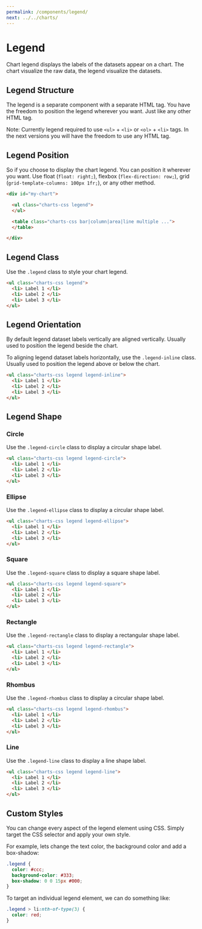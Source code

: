```yaml
---
permalink: /components/legend/
next: ../../charts/
---
```


# Legend

Chart legend displays the labels of the datasets appear on a chart. The chart visualize the raw data, the legend visualize the datasets.

## Legend Structure

The legend is a separate component with a separate HTML tag. You have the freedom to position the legend wherever you want. Just like any other HTML tag. 

Note: Currently legend required to use `<ul>` + `<li>` or `<ol>` + `<li>` tags. In the next versions you will have the freedom to use any HTML tag.

## Legend Position

So if you choose to display the chart legend. You can position it wherever you want. Use float (`float: right;`), flexbox (`flex-direction: row;`), grid (`grid-template-columns: 100px 1fr;`), or any other method.

```html
<div id="my-chart">

  <ul class="charts-css legend">
  </ul>

  <table class="charts-css bar|column|area|line multiple ...">
  </table>

</div>
```

## Legend Class

Use the `.legend` class to style your chart legend.

```html
<ul class="charts-css legend">
  <li> Label 1 </li>
  <li> Label 2 </li>
  <li> Label 3 </li>
</ul>
```

<code-example code-example-id="legend-example-1">
<template v-slot:css-code>
#legend-example-1 {
  display: flex;
  flex-direction: row;
  gap: 40px;
  max-width: 600px;
  margin: 0 auto;
}
#legend-example-1 .column {
  height: 200px;
  max-width: 500px;
  margin: 0 auto;
}
#legend-example-1 .legend {
  flex-shrink: 3;
}
</template>
<template v-slot:html-code>
<div id="legend-example-1">

  <table class="charts-css column multiple hide-data show-labels data-spacing-5">
    <caption> Front End Developer Salary </caption>
    <thead>
      <tr>
        <th scope="row"> Continent </th>
        <th scope="col"> 2000 </th>
        <th scope="col"> 2005 </th>
        <th scope="col"> 2010 </th>
        <th scope="col"> 2015 </th>
        <th scope="col"> 2020 </th>
      </tr>
    </thead>
    <tbody>
      <tr>
        <th scope="row"> Asia </th>
        <td style="--size: calc( 20 / 100 );"> <span class="data"> $20K </span> </td>
        <td style="--size: calc( 30 / 100 );"> <span class="data"> $30K </span> </td>
        <td style="--size: calc( 40 / 100 );"> <span class="data"> $40K </span> </td>
        <td style="--size: calc( 50 / 100 );"> <span class="data"> $50K </span> </td>
        <td style="--size: calc( 60 / 100 );"> <span class="data"> $60K </span> </td>
      </tr>
      <tr>
        <th scope="row"> Australia </th>
        <td style="--size: calc( 10 / 100 );"> <span class="data"> $10K </span> </td>
        <td style="--size: calc( 30 / 100 );"> <span class="data"> $30K </span> </td>
        <td style="--size: calc( 50 / 100 );"> <span class="data"> $50K </span> </td>
        <td style="--size: calc( 70 / 100 );"> <span class="data"> $70K </span> </td>
        <td style="--size: calc( 90 / 100 );"> <span class="data"> $90K </span> </td>
      </tr>
      <tr>
        <th scope="row"> Europe </th>
        <td style="--size: calc( 40 / 100 );"> <span class="data"> $40K </span> </td>
        <td style="--size: calc( 60 / 100 );"> <span class="data"> $60K </span> </td>
        <td style="--size: calc( 75 / 100 );"> <span class="data"> $75K </span> </td>
        <td style="--size: calc( 90 / 100 );"> <span class="data"> $90K </span> </td>
        <td style="--size: calc( 100 / 100 );"> <span class="data"> $100K </span> </td>
      </tr>
    </tbody>
  </table>

  <ul class="charts-css legend">
    <li> 2000 </li>
    <li> 2005 </li>
    <li> 2010 </li>
    <li> 2015 </li>
    <li> 2020 </li>
  </ul>

</div>
</template>
</code-example>

## Legend Orientation

By default legend dataset labels vertically are aligned vertically. Usually used to position the legend beside the chart.

To aligning legend dataset labels horizontally, use the `.legend-inline` class. Usually used to position the legend above or below the chart.

```html
<ul class="charts-css legend legend-inline">
  <li> Label 1 </li>
  <li> Label 2 </li>
  <li> Label 3 </li>
</ul>
```

<code-example code-example-id="legend-example-2">
<template v-slot:css-code>
#legend-example-2 {
  margin: 0 auto;
  max-width: 500px;
}
#legend-example-2 .column {
  height: 200px;
  max-width: 500px;
  margin: 0 auto;
}
#legend-example-2 .legend {
  margin-top: 20px;
  justify-content: space-between;
}
</template>
<template v-slot:html-code>
<div id="legend-example-2">

  <table class="charts-css column multiple hide-data show-labels data-spacing-5">
    <caption> Front End Developer Salary </caption>
    <thead>
      <tr>
        <th scope="row"> Continent </th>
        <th scope="col"> 2000 </th>
        <th scope="col"> 2005 </th>
        <th scope="col"> 2010 </th>
        <th scope="col"> 2015 </th>
        <th scope="col"> 2020 </th>
      </tr>
    </thead>
    <tbody>
      <tr>
        <th scope="row"> Asia </th>
        <td style="--size: calc( 20 / 100 );"> <span class="data"> $20K </span> </td>
        <td style="--size: calc( 30 / 100 );"> <span class="data"> $30K </span> </td>
        <td style="--size: calc( 40 / 100 );"> <span class="data"> $40K </span> </td>
        <td style="--size: calc( 50 / 100 );"> <span class="data"> $50K </span> </td>
        <td style="--size: calc( 60 / 100 );"> <span class="data"> $60K </span> </td>
      </tr>
      <tr>
        <th scope="row"> Australia </th>
        <td style="--size: calc( 10 / 100 );"> <span class="data"> $10K </span> </td>
        <td style="--size: calc( 30 / 100 );"> <span class="data"> $30K </span> </td>
        <td style="--size: calc( 50 / 100 );"> <span class="data"> $50K </span> </td>
        <td style="--size: calc( 70 / 100 );"> <span class="data"> $70K </span> </td>
        <td style="--size: calc( 90 / 100 );"> <span class="data"> $90K </span> </td>
      </tr>
      <tr>
        <th scope="row"> Europe </th>
        <td style="--size: calc( 40 / 100 );"> <span class="data"> $40K </span> </td>
        <td style="--size: calc( 60 / 100 );"> <span class="data"> $60K </span> </td>
        <td style="--size: calc( 75 / 100 );"> <span class="data"> $75K </span> </td>
        <td style="--size: calc( 90 / 100 );"> <span class="data"> $90K </span> </td>
        <td style="--size: calc( 100 / 100 );"> <span class="data"> $100K </span> </td>
      </tr>
    </tbody>
  </table>

  <ul class="charts-css legend legend-inline">
    <li> 2000 </li>
    <li> 2005 </li>
    <li> 2010 </li>
    <li> 2015 </li>
    <li> 2020 </li>
  </ul>

</div>
</template>
</code-example>

## Legend Shape

### Circle

Use the `.legend-circle` class to display a circular shape label.

```html
<ul class="charts-css legend legend-circle">
  <li> Label 1 </li>
  <li> Label 2 </li>
  <li> Label 3 </li>
</ul>
```

<code-example code-example-id="legend-example-3">
<template v-slot:css-code>
#legend-example-3 {
  display: flex;
  flex-direction: row;
  gap: 40px;
  max-width: 600px;
  margin: 0 auto;
}
#legend-example-3 .column {
  height: 200px;
  max-width: 500px;
  margin: 0 auto;
}
#legend-example-3 .legend {
  flex-shrink: 3;
}
</template>
<template v-slot:html-code>
<div id="legend-example-3">

  <table class="charts-css column multiple hide-data show-labels data-spacing-5">
    <caption> Front End Developer Salary </caption>
    <thead>
      <tr>
        <th scope="row"> Continent </th>
        <th scope="col"> 2000 </th>
        <th scope="col"> 2005 </th>
        <th scope="col"> 2010 </th>
        <th scope="col"> 2015 </th>
        <th scope="col"> 2020 </th>
      </tr>
    </thead>
    <tbody>
      <tr>
        <th scope="row"> Asia </th>
        <td style="--size: calc( 20 / 100 );"> <span class="data"> $20K </span> </td>
        <td style="--size: calc( 30 / 100 );"> <span class="data"> $30K </span> </td>
        <td style="--size: calc( 40 / 100 );"> <span class="data"> $40K </span> </td>
        <td style="--size: calc( 50 / 100 );"> <span class="data"> $50K </span> </td>
        <td style="--size: calc( 60 / 100 );"> <span class="data"> $60K </span> </td>
      </tr>
      <tr>
        <th scope="row"> Australia </th>
        <td style="--size: calc( 10 / 100 );"> <span class="data"> $10K </span> </td>
        <td style="--size: calc( 30 / 100 );"> <span class="data"> $30K </span> </td>
        <td style="--size: calc( 50 / 100 );"> <span class="data"> $50K </span> </td>
        <td style="--size: calc( 70 / 100 );"> <span class="data"> $70K </span> </td>
        <td style="--size: calc( 90 / 100 );"> <span class="data"> $90K </span> </td>
      </tr>
      <tr>
        <th scope="row"> Europe </th>
        <td style="--size: calc( 40 / 100 );"> <span class="data"> $40K </span> </td>
        <td style="--size: calc( 60 / 100 );"> <span class="data"> $60K </span> </td>
        <td style="--size: calc( 75 / 100 );"> <span class="data"> $75K </span> </td>
        <td style="--size: calc( 90 / 100 );"> <span class="data"> $90K </span> </td>
        <td style="--size: calc( 100 / 100 );"> <span class="data"> $100K </span> </td>
      </tr>
    </tbody>
  </table>

  <ul class="charts-css legend legend-circle">
    <li> 2000 </li>
    <li> 2005 </li>
    <li> 2010 </li>
    <li> 2015 </li>
    <li> 2020 </li>
  </ul>

</div>
</template>
</code-example>

### Ellipse

Use the `.legend-ellipse` class to display a circular shape label.

```html
<ul class="charts-css legend legend-ellipse">
  <li> Label 1 </li>
  <li> Label 2 </li>
  <li> Label 3 </li>
</ul>
```

<code-example code-example-id="legend-example-4">
<template v-slot:css-code>
#legend-example-4 {
  display: flex;
  flex-direction: row;
  gap: 40px;
  max-width: 600px;
  margin: 0 auto;
}
#legend-example-4 .column {
  height: 200px;
  max-width: 500px;
  margin: 0 auto;
}
#legend-example-4 .legend {
  flex-shrink: 3;
}
</template>
<template v-slot:html-code>
<div id="legend-example-4">

  <table class="charts-css column multiple hide-data show-labels data-spacing-5">
    <caption> Front End Developer Salary </caption>
    <thead>
      <tr>
        <th scope="row"> Continent </th>
        <th scope="col"> 2000 </th>
        <th scope="col"> 2005 </th>
        <th scope="col"> 2010 </th>
        <th scope="col"> 2015 </th>
        <th scope="col"> 2020 </th>
      </tr>
    </thead>
    <tbody>
      <tr>
        <th scope="row"> Asia </th>
        <td style="--size: calc( 20 / 100 );"> <span class="data"> $20K </span> </td>
        <td style="--size: calc( 30 / 100 );"> <span class="data"> $30K </span> </td>
        <td style="--size: calc( 40 / 100 );"> <span class="data"> $40K </span> </td>
        <td style="--size: calc( 50 / 100 );"> <span class="data"> $50K </span> </td>
        <td style="--size: calc( 60 / 100 );"> <span class="data"> $60K </span> </td>
      </tr>
      <tr>
        <th scope="row"> Australia </th>
        <td style="--size: calc( 10 / 100 );"> <span class="data"> $10K </span> </td>
        <td style="--size: calc( 30 / 100 );"> <span class="data"> $30K </span> </td>
        <td style="--size: calc( 50 / 100 );"> <span class="data"> $50K </span> </td>
        <td style="--size: calc( 70 / 100 );"> <span class="data"> $70K </span> </td>
        <td style="--size: calc( 90 / 100 );"> <span class="data"> $90K </span> </td>
      </tr>
      <tr>
        <th scope="row"> Europe </th>
        <td style="--size: calc( 40 / 100 );"> <span class="data"> $40K </span> </td>
        <td style="--size: calc( 60 / 100 );"> <span class="data"> $60K </span> </td>
        <td style="--size: calc( 75 / 100 );"> <span class="data"> $75K </span> </td>
        <td style="--size: calc( 90 / 100 );"> <span class="data"> $90K </span> </td>
        <td style="--size: calc( 100 / 100 );"> <span class="data"> $100K </span> </td>
      </tr>
    </tbody>
  </table>

  <ul class="charts-css legend legend-ellipse">
    <li> 2000 </li>
    <li> 2005 </li>
    <li> 2010 </li>
    <li> 2015 </li>
    <li> 2020 </li>
  </ul>

</div>
</template>
</code-example>

### Square

Use the `.legend-square` class to display a square shape label.

```html
<ul class="charts-css legend legend-square">
  <li> Label 1 </li>
  <li> Label 2 </li>
  <li> Label 3 </li>
</ul>
```

<code-example code-example-id="legend-example-5">
<template v-slot:css-code>
#legend-example-5 {
  display: flex;
  flex-direction: row;
  gap: 40px;
  max-width: 600px;
  margin: 0 auto;
}
#legend-example-5 .column {
  height: 200px;
  max-width: 500px;
  margin: 0 auto;
}
#legend-example-5 .legend {
  flex-shrink: 3;
}
</template>
<template v-slot:html-code>
<div id="legend-example-5">

  <table class="charts-css column multiple hide-data show-labels data-spacing-5">
    <caption> Front End Developer Salary </caption>
    <thead>
      <tr>
        <th scope="row"> Continent </th>
        <th scope="col"> 2000 </th>
        <th scope="col"> 2005 </th>
        <th scope="col"> 2010 </th>
        <th scope="col"> 2015 </th>
        <th scope="col"> 2020 </th>
      </tr>
    </thead>
    <tbody>
      <tr>
        <th scope="row"> Asia </th>
        <td style="--size: calc( 20 / 100 );"> <span class="data"> $20K </span> </td>
        <td style="--size: calc( 30 / 100 );"> <span class="data"> $30K </span> </td>
        <td style="--size: calc( 40 / 100 );"> <span class="data"> $40K </span> </td>
        <td style="--size: calc( 50 / 100 );"> <span class="data"> $50K </span> </td>
        <td style="--size: calc( 60 / 100 );"> <span class="data"> $60K </span> </td>
      </tr>
      <tr>
        <th scope="row"> Australia </th>
        <td style="--size: calc( 10 / 100 );"> <span class="data"> $10K </span> </td>
        <td style="--size: calc( 30 / 100 );"> <span class="data"> $30K </span> </td>
        <td style="--size: calc( 50 / 100 );"> <span class="data"> $50K </span> </td>
        <td style="--size: calc( 70 / 100 );"> <span class="data"> $70K </span> </td>
        <td style="--size: calc( 90 / 100 );"> <span class="data"> $90K </span> </td>
      </tr>
      <tr>
        <th scope="row"> Europe </th>
        <td style="--size: calc( 40 / 100 );"> <span class="data"> $40K </span> </td>
        <td style="--size: calc( 60 / 100 );"> <span class="data"> $60K </span> </td>
        <td style="--size: calc( 75 / 100 );"> <span class="data"> $75K </span> </td>
        <td style="--size: calc( 90 / 100 );"> <span class="data"> $90K </span> </td>
        <td style="--size: calc( 100 / 100 );"> <span class="data"> $100K </span> </td>
      </tr>
    </tbody>
  </table>

  <ul class="charts-css legend legend-square">
    <li> 2000 </li>
    <li> 2005 </li>
    <li> 2010 </li>
    <li> 2015 </li>
    <li> 2020 </li>
  </ul>

</div>
</template>
</code-example>

### Rectangle

Use the `.legend-rectangle` class to display a rectangular shape label.

```html
<ul class="charts-css legend legend-rectangle">
  <li> Label 1 </li>
  <li> Label 2 </li>
  <li> Label 3 </li>
</ul>
```

<code-example code-example-id="legend-example-6">
<template v-slot:css-code>
#legend-example-6 {
  display: flex;
  flex-direction: row;
  gap: 40px;
  max-width: 600px;
  margin: 0 auto;
}
#legend-example-6 .column {
  height: 200px;
  max-width: 500px;
  margin: 0 auto;
}
#legend-example-6 .legend {
  flex-shrink: 3;
}
</template>
<template v-slot:html-code>
<div id="legend-example-6">

  <table class="charts-css column multiple hide-data show-labels data-spacing-5">
    <caption> Front End Developer Salary </caption>
    <thead>
      <tr>
        <th scope="row"> Continent </th>
        <th scope="col"> 2000 </th>
        <th scope="col"> 2005 </th>
        <th scope="col"> 2010 </th>
        <th scope="col"> 2015 </th>
        <th scope="col"> 2020 </th>
      </tr>
    </thead>
    <tbody>
      <tr>
        <th scope="row"> Asia </th>
        <td style="--size: calc( 20 / 100 );"> <span class="data"> $20K </span> </td>
        <td style="--size: calc( 30 / 100 );"> <span class="data"> $30K </span> </td>
        <td style="--size: calc( 40 / 100 );"> <span class="data"> $40K </span> </td>
        <td style="--size: calc( 50 / 100 );"> <span class="data"> $50K </span> </td>
        <td style="--size: calc( 60 / 100 );"> <span class="data"> $60K </span> </td>
      </tr>
      <tr>
        <th scope="row"> Australia </th>
        <td style="--size: calc( 10 / 100 );"> <span class="data"> $10K </span> </td>
        <td style="--size: calc( 30 / 100 );"> <span class="data"> $30K </span> </td>
        <td style="--size: calc( 50 / 100 );"> <span class="data"> $50K </span> </td>
        <td style="--size: calc( 70 / 100 );"> <span class="data"> $70K </span> </td>
        <td style="--size: calc( 90 / 100 );"> <span class="data"> $90K </span> </td>
      </tr>
      <tr>
        <th scope="row"> Europe </th>
        <td style="--size: calc( 40 / 100 );"> <span class="data"> $40K </span> </td>
        <td style="--size: calc( 60 / 100 );"> <span class="data"> $60K </span> </td>
        <td style="--size: calc( 75 / 100 );"> <span class="data"> $75K </span> </td>
        <td style="--size: calc( 90 / 100 );"> <span class="data"> $90K </span> </td>
        <td style="--size: calc( 100 / 100 );"> <span class="data"> $100K </span> </td>
      </tr>
    </tbody>
  </table>

  <ul class="charts-css legend legend-rectangle">
    <li> 2000 </li>
    <li> 2005 </li>
    <li> 2010 </li>
    <li> 2015 </li>
    <li> 2020 </li>
  </ul>

</div>
</template>
</code-example>

### Rhombus

Use the `.legend-rhombus` class to display a circular shape label.

```html
<ul class="charts-css legend legend-rhombus">
  <li> Label 1 </li>
  <li> Label 2 </li>
  <li> Label 3 </li>
</ul>
```

<code-example code-example-id="legend-example-7">
<template v-slot:css-code>
#legend-example-7 {
  display: flex;
  flex-direction: row;
  gap: 40px;
  max-width: 600px;
  margin: 0 auto;
}
#legend-example-7 .column {
  height: 200px;
  max-width: 500px;
  margin: 0 auto;
}
#legend-example-7 .legend {
  flex-shrink: 3;
}
</template>
<template v-slot:html-code>
<div id="legend-example-7">

  <table class="charts-css column multiple hide-data show-labels data-spacing-5">
    <caption> Front End Developer Salary </caption>
    <thead>
      <tr>
        <th scope="row"> Continent </th>
        <th scope="col"> 2000 </th>
        <th scope="col"> 2005 </th>
        <th scope="col"> 2010 </th>
        <th scope="col"> 2015 </th>
        <th scope="col"> 2020 </th>
      </tr>
    </thead>
    <tbody>
      <tr>
        <th scope="row"> Asia </th>
        <td style="--size: calc( 20 / 100 );"> <span class="data"> $20K </span> </td>
        <td style="--size: calc( 30 / 100 );"> <span class="data"> $30K </span> </td>
        <td style="--size: calc( 40 / 100 );"> <span class="data"> $40K </span> </td>
        <td style="--size: calc( 50 / 100 );"> <span class="data"> $50K </span> </td>
        <td style="--size: calc( 60 / 100 );"> <span class="data"> $60K </span> </td>
      </tr>
      <tr>
        <th scope="row"> Australia </th>
        <td style="--size: calc( 10 / 100 );"> <span class="data"> $10K </span> </td>
        <td style="--size: calc( 30 / 100 );"> <span class="data"> $30K </span> </td>
        <td style="--size: calc( 50 / 100 );"> <span class="data"> $50K </span> </td>
        <td style="--size: calc( 70 / 100 );"> <span class="data"> $70K </span> </td>
        <td style="--size: calc( 90 / 100 );"> <span class="data"> $90K </span> </td>
      </tr>
      <tr>
        <th scope="row"> Europe </th>
        <td style="--size: calc( 40 / 100 );"> <span class="data"> $40K </span> </td>
        <td style="--size: calc( 60 / 100 );"> <span class="data"> $60K </span> </td>
        <td style="--size: calc( 75 / 100 );"> <span class="data"> $75K </span> </td>
        <td style="--size: calc( 90 / 100 );"> <span class="data"> $90K </span> </td>
        <td style="--size: calc( 100 / 100 );"> <span class="data"> $100K </span> </td>
      </tr>
    </tbody>
  </table>

  <ul class="charts-css legend legend-rhombus">
    <li> 2000 </li>
    <li> 2005 </li>
    <li> 2010 </li>
    <li> 2015 </li>
    <li> 2020 </li>
  </ul>

</div>
</template>
</code-example>

### Line

Use the `.legend-line` class to display a line shape label.

```html
<ul class="charts-css legend legend-line">
  <li> Label 1 </li>
  <li> Label 2 </li>
  <li> Label 3 </li>
</ul>
```

<code-example code-example-id="legend-example-8">
<template v-slot:css-code>
#legend-example-8 {
  display: flex;
  flex-direction: row;
  gap: 40px;
  max-width: 600px;
  margin: 0 auto;
}
#legend-example-8 .column {
  height: 200px;
  max-width: 500px;
  margin: 0 auto;
}
#legend-example-8 .legend {
  flex-shrink: 3;
}
</template>
<template v-slot:html-code>
<div id="legend-example-8">

  <table class="charts-css column multiple hide-data show-labels data-spacing-5">
    <caption> Front End Developer Salary </caption>
    <thead>
      <tr>
        <th scope="row"> Continent </th>
        <th scope="col"> 2000 </th>
        <th scope="col"> 2005 </th>
        <th scope="col"> 2010 </th>
        <th scope="col"> 2015 </th>
        <th scope="col"> 2020 </th>
      </tr>
    </thead>
    <tbody>
      <tr>
        <th scope="row"> Asia </th>
        <td style="--size: calc( 20 / 100 );"> <span class="data"> $20K </span> </td>
        <td style="--size: calc( 30 / 100 );"> <span class="data"> $30K </span> </td>
        <td style="--size: calc( 40 / 100 );"> <span class="data"> $40K </span> </td>
        <td style="--size: calc( 50 / 100 );"> <span class="data"> $50K </span> </td>
        <td style="--size: calc( 60 / 100 );"> <span class="data"> $60K </span> </td>
      </tr>
      <tr>
        <th scope="row"> Australia </th>
        <td style="--size: calc( 10 / 100 );"> <span class="data"> $10K </span> </td>
        <td style="--size: calc( 30 / 100 );"> <span class="data"> $30K </span> </td>
        <td style="--size: calc( 50 / 100 );"> <span class="data"> $50K </span> </td>
        <td style="--size: calc( 70 / 100 );"> <span class="data"> $70K </span> </td>
        <td style="--size: calc( 90 / 100 );"> <span class="data"> $90K </span> </td>
      </tr>
      <tr>
        <th scope="row"> Europe </th>
        <td style="--size: calc( 40 / 100 );"> <span class="data"> $40K </span> </td>
        <td style="--size: calc( 60 / 100 );"> <span class="data"> $60K </span> </td>
        <td style="--size: calc( 75 / 100 );"> <span class="data"> $75K </span> </td>
        <td style="--size: calc( 90 / 100 );"> <span class="data"> $90K </span> </td>
        <td style="--size: calc( 100 / 100 );"> <span class="data"> $100K </span> </td>
      </tr>
    </tbody>
  </table>

  <ul class="charts-css legend legend-line">
    <li> 2000 </li>
    <li> 2005 </li>
    <li> 2010 </li>
    <li> 2015 </li>
    <li> 2020 </li>
  </ul>

</div>
</template>
</code-example>

## Custom Styles

You can change every aspect of the legend element using CSS. Simply target the CSS selector and apply your own style.

For example, lets change the text color, the background color and add a box-shadow:

```css
.legend {
  color: #ccc;
  background-color: #333;
  box-shadow: 0 0 15px #000;
}
```

<code-example code-example-id="legend-example-9">
<template v-slot:css-code>
#legend-example-9 {
  display: flex;
  flex-direction: row;
  gap: 40px;
  max-width: 600px;
  margin: 0 auto;
}
#legend-example-9 .column {
  height: 200px;
  max-width: 500px;
  margin: 0 auto;
}
#legend-example-9 .legend {
  flex-shrink: 3;
  color: #ccc;
  background-color: #333;
  box-shadow: 0 0 15px #000;
}
</template>
<template v-slot:html-code>
<div id="legend-example-9">

  <table class="charts-css column multiple hide-data show-labels data-spacing-5">
    <caption> Front End Developer Salary </caption>
    <thead>
      <tr>
        <th scope="row"> Continent </th>
        <th scope="col"> 2000 </th>
        <th scope="col"> 2005 </th>
        <th scope="col"> 2010 </th>
        <th scope="col"> 2015 </th>
        <th scope="col"> 2020 </th>
      </tr>
    </thead>
    <tbody>
      <tr>
        <th scope="row"> Asia </th>
        <td style="--size: calc( 20 / 100 );"> <span class="data"> $20K </span> </td>
        <td style="--size: calc( 30 / 100 );"> <span class="data"> $30K </span> </td>
        <td style="--size: calc( 40 / 100 );"> <span class="data"> $40K </span> </td>
        <td style="--size: calc( 50 / 100 );"> <span class="data"> $50K </span> </td>
        <td style="--size: calc( 60 / 100 );"> <span class="data"> $60K </span> </td>
      </tr>
      <tr>
        <th scope="row"> Australia </th>
        <td style="--size: calc( 10 / 100 );"> <span class="data"> $10K </span> </td>
        <td style="--size: calc( 30 / 100 );"> <span class="data"> $30K </span> </td>
        <td style="--size: calc( 50 / 100 );"> <span class="data"> $50K </span> </td>
        <td style="--size: calc( 70 / 100 );"> <span class="data"> $70K </span> </td>
        <td style="--size: calc( 90 / 100 );"> <span class="data"> $90K </span> </td>
      </tr>
      <tr>
        <th scope="row"> Europe </th>
        <td style="--size: calc( 40 / 100 );"> <span class="data"> $40K </span> </td>
        <td style="--size: calc( 60 / 100 );"> <span class="data"> $60K </span> </td>
        <td style="--size: calc( 75 / 100 );"> <span class="data"> $75K </span> </td>
        <td style="--size: calc( 90 / 100 );"> <span class="data"> $90K </span> </td>
        <td style="--size: calc( 100 / 100 );"> <span class="data"> $100K </span> </td>
      </tr>
    </tbody>
  </table>

  <ul class="charts-css legend legend-square">
    <li> 2000 </li>
    <li> 2005 </li>
    <li> 2010 </li>
    <li> 2015 </li>
    <li> 2020 </li>
  </ul>

</div>
</template>
</code-example>

To target an individual legend element, we can do something like:

```css
.legend > li:nth-of-type(3) {
  color: red;
}
```

<code-example code-example-id="legend-example-10">
<template v-slot:css-code>
#legend-example-10 {
  display: flex;
  flex-direction: row;
  gap: 40px;
  max-width: 600px;
  margin: 0 auto;
}
#legend-example-10 .column {
  height: 200px;
  max-width: 500px;
  margin: 0 auto;
}
#legend-example-10 .legend {
  flex-shrink: 3;
  color: #ccc;
  background-color: #333;
  box-shadow: 0 0 15px #000;
}
#legend-example-10 .legend > li:nth-of-type(3) {
  color: red;
}
</template>
<template v-slot:html-code>
<div id="legend-example-10">

  <table class="charts-css column multiple hide-data show-labels data-spacing-5">
    <caption> Front End Developer Salary </caption>
    <thead>
      <tr>
        <th scope="row"> Continent </th>
        <th scope="col"> 2000 </th>
        <th scope="col"> 2005 </th>
        <th scope="col"> 2010 </th>
        <th scope="col"> 2015 </th>
        <th scope="col"> 2020 </th>
      </tr>
    </thead>
    <tbody>
      <tr>
        <th scope="row"> Asia </th>
        <td style="--size: calc( 20 / 100 );"> <span class="data"> $20K </span> </td>
        <td style="--size: calc( 30 / 100 );"> <span class="data"> $30K </span> </td>
        <td style="--size: calc( 40 / 100 );"> <span class="data"> $40K </span> </td>
        <td style="--size: calc( 50 / 100 );"> <span class="data"> $50K </span> </td>
        <td style="--size: calc( 60 / 100 );"> <span class="data"> $60K </span> </td>
      </tr>
      <tr>
        <th scope="row"> Australia </th>
        <td style="--size: calc( 10 / 100 );"> <span class="data"> $10K </span> </td>
        <td style="--size: calc( 30 / 100 );"> <span class="data"> $30K </span> </td>
        <td style="--size: calc( 50 / 100 );"> <span class="data"> $50K </span> </td>
        <td style="--size: calc( 70 / 100 );"> <span class="data"> $70K </span> </td>
        <td style="--size: calc( 90 / 100 );"> <span class="data"> $90K </span> </td>
      </tr>
      <tr>
        <th scope="row"> Europe </th>
        <td style="--size: calc( 40 / 100 );"> <span class="data"> $40K </span> </td>
        <td style="--size: calc( 60 / 100 );"> <span class="data"> $60K </span> </td>
        <td style="--size: calc( 75 / 100 );"> <span class="data"> $75K </span> </td>
        <td style="--size: calc( 90 / 100 );"> <span class="data"> $90K </span> </td>
        <td style="--size: calc( 100 / 100 );"> <span class="data"> $100K </span> </td>
      </tr>
    </tbody>
  </table>

  <ul class="charts-css legend legend-square">
    <li> 2000 </li>
    <li> 2005 </li>
    <li> 2010 </li>
    <li> 2015 </li>
    <li> 2020 </li>
  </ul>

</div>
</template>
</code-example>
